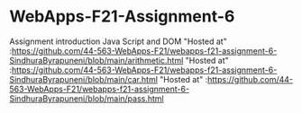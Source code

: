 # WebApps-F21-Assignment-6
Assignment introduction Java Script and DOM
"Hosted at" :https://github.com/44-563-WebApps-F21/webapps-f21-assignment-6-SindhuraByrapuneni/blob/main/arithmetic.html
"Hosted at" :https://github.com/44-563-WebApps-F21/webapps-f21-assignment-6-SindhuraByrapuneni/blob/main/car.html
"Hosted at" :https://github.com/44-563-WebApps-F21/webapps-f21-assignment-6-SindhuraByrapuneni/blob/main/pass.html
